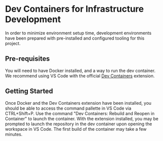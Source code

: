 # Dev Containers for Infrastructure Development
In order to minimize environment setup time, development environments have been prepared with pre-installed and configured tooling for this project.

## Pre-requisites
You will need to have Docker installed, and a way to run the dev container. We recommend using VS Code with the official [Dev Containers](https://marketplace.visualstudio.com/items/?itemName=ms-vscode-remote.remote-containers) extension.

## Getting Started
Once Docker and the Dev Containers extension have been installed, you should be able to access the command pallette in VS Code via CTRL+Shift+P. Use the command "Dev Containers: Rebuild and Reopen in Container" to launch the container. With the extension installed, you may be prompted to launch the repository in the dev container upon opening the workspace in VS Code. The first build of the container may take a few minutes.